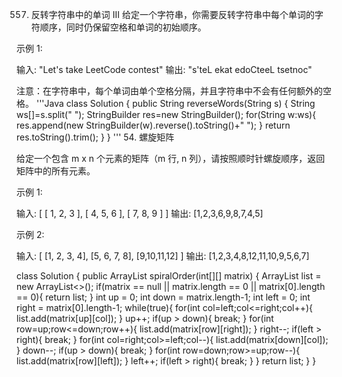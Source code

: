 557. 反转字符串中的单词 III
给定一个字符串，你需要反转字符串中每个单词的字符顺序，同时仍保留空格和单词的初始顺序。

示例 1:

输入: "Let's take LeetCode contest"
输出: "s'teL ekat edoCteeL tsetnoc" 

注意：在字符串中，每个单词由单个空格分隔，并且字符串中不会有任何额外的空格。
'''Java
class Solution {
    public String reverseWords(String s) {
        String ws[]=s.split(" ");
        StringBuilder res=new StringBuilder();
        for(String w:ws){
            res.append(new StringBuilder(w).reverse().toString()+" ");
        }
        return res.toString().trim();
    }
}
'''
54. 螺旋矩阵

给定一个包含 m x n 个元素的矩阵（m 行, n 列），请按照顺时针螺旋顺序，返回矩阵中的所有元素。

示例 1:

输入:
[
 [ 1, 2, 3 ],
 [ 4, 5, 6 ],
 [ 7, 8, 9 ]
]
输出: [1,2,3,6,9,8,7,4,5]

示例 2:

输入:
[
  [1, 2, 3, 4],
  [5, 6, 7, 8],
  [9,10,11,12]
]
输出: [1,2,3,4,8,12,11,10,9,5,6,7]

class Solution {
    public ArrayList<Integer> spiralOrder(int[][] matrix) {
        ArrayList<Integer> list = new ArrayList<>();
        if(matrix == null || matrix.length == 0 || matrix[0].length == 0){
            return list;
        }
        int up = 0;
        int down = matrix.length-1;
        int left = 0;
        int right = matrix[0].length-1;
        while(true){
            for(int col=left;col<=right;col++){
                list.add(matrix[up][col]);
            }
            up++;
            if(up > down){
                break;
            }
            for(int row=up;row<=down;row++){
                list.add(matrix[row][right]);
            }
            right--;
            if(left > right){
                break;
            }
            for(int col=right;col>=left;col--){
                list.add(matrix[down][col]);
            }
            down--;
            if(up > down){
                break;
            }
            for(int row=down;row>=up;row--){
                list.add(matrix[row][left]);
            }
            left++;
            if(left > right){
                break;
            }
        }
        return list;
    }
}
